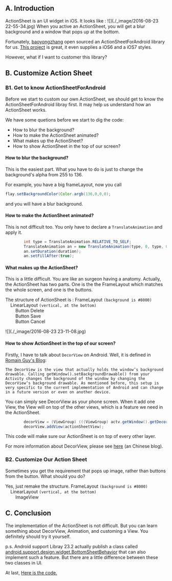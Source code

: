 
## A. Introduction
ActionSheet is an UI widget in iOS. It looks like :
![](./_image/2016-08-23 22-55-34.jpg)
When you active an ActionSheet, you will get a blur background and a window that pops up at the bottom. 

Fortunately, [baoyongzhang](https://github.com/baoyongzhang) open sourced an ActionSheetForAndroid library for us. [This project](https://github.com/baoyongzhang/android-ActionSheet) is great, it even supplies a iOS6 and a iOS7 styles.

However, what if I want to customer this library?

## B. Customize Action Sheet
### B1. Get to know ActionSheetForAndroid
Before we start to custom our own ActionSheet, we should get to know the ActionSheetForAndroid  libray first. It may help us understand how an ActionSheet works.

We have some quetions before we start to dig the code:
* How to blur the background?
* How to make the ActionSheet animated?
* What makes up the ActionSheet?
* How to show ActionSheet in the top of our screen?

#### How to blur the background?
This is the easiest part. What you have to do is just to change the background's alpha from 255 to 136.


For example, you have a big frameLayout, now you call
```java
flay.setBackgroundColor(Color.argb(136,0,0,0);
```
and you will have a blur background.

#### How to make the ActionSheet animated?
This is not difficult too. You only have to declare a `TranslateAnimation` and apply it.

```java
        int type = TranslateAnimation.RELATIVE_TO_SELF;
        TranslateAnimation an = new TranslateAnimation(type, 0, type, 0, type, 0, type, 1);
        an.setDuration(duration);
        an.setFillAfter(true);
```       


#### What makes up the ActionSheet?
This is a little difficult. You are like an surgeon having a anatomy. Actually, the ActionSheet has two parts. One is the the FrameLayout which matches the whole screen, and one is the buttons.

The structure of ActionSheet is :
FrameLayout `(background is #8000)`<br/>
&nbsp;&nbsp;&nbsp;&nbsp;LinearLayout `(vertical, at the bottom)`<br/>
&nbsp;&nbsp;&nbsp;&nbsp;&nbsp;&nbsp;&nbsp;&nbsp;Button Delete<br/>
&nbsp;&nbsp;&nbsp;&nbsp;&nbsp;&nbsp;&nbsp;&nbsp;Button Save<br/>
&nbsp;&nbsp;&nbsp;&nbsp;&nbsp;&nbsp;&nbsp;&nbsp;Button Cancel<br/>



![](./_image/2016-08-23 23-11-08.jpg)

#### How to show ActionSheet in the top of our screen?
Firstly, I have to talk about `DecorView` on Android. Well, it is defined in [Romain Guy's Blog](http://www.curious-creature.org/2009/03/04/speed-up-your-android-ui/):

`The DecorView is the view that actually holds the window’s background drawable. Calling getWindow().setBackgroundDrawable() from your Activity changes the background of the window by changing the DecorView‘s background drawable. As mentioned before, this setup is very specific to the current implementation of Android and can change in a future version or even on another device.`

You can simply see DecorView as your phone screen. When it add one View, the View will on top of the other views, which is a feature we need in the ActionSheet.

```java
        decorView = (ViewGroup) (((ViewGroup) actv.getWindow().getDecorView().findViewById(android.R.id.content)).getChildAt(0));;
        decorView.addView(actionSheetView);
```
This code will make sure our ActionSheet is on top of every other layer.

For more information about DecorView, please see [here](http://blog.csdn.net/u012422440/article/details/51173387) (an Chinese blog).

### B2. Customize Our Action Sheet
Sometimes you get the requirement that pops up image, rather than buttons from the button. What should you do?

Yes, just remake the structure.
FrameLayout `(background is #8000)`<br/>
&nbsp;&nbsp;&nbsp;&nbsp;LinearLayout `(vertical, at the bottom)`<br/>
&nbsp;&nbsp;&nbsp;&nbsp;&nbsp;&nbsp;&nbsp;&nbsp;ImageView<br/>




## C. Conclusion
The implementation of the ActionSheet is not difficult. But you can learn something about DecorView, Animation, and customing a View. You definitely should try it yourself.

p.s. Android support Libray 23.2 actually publish a class called [android.support.design.widget.BottomSheetBehavior](https://developer.android.com/reference/android/support/design/widget/BottomSheetBehavior.html?utm_campaign=android_launch_supportlibrary23.2_022216&utm_source=anddev&utm_medium=blog) that can also implement such a feature. But there are a little difference between these two classes in UI. 


At last, [Here is the code.](https://github.com/songzhw/SixUiViews/tree/master/app/src/main/java/cn/six/open/view/customactionsheet)


